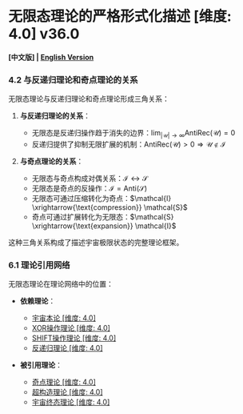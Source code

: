 # 无限态理论的严格形式化描述 [维度: 4.0] v36.0

**[中文版] | [English Version](formal_theory_infinity_multiplicity_en.md)**

### 4.2 与反递归理论和奇点理论的关系

无限态理论与反递归理论和奇点理论形成三角关系：

1. **与反递归理论的关系**：
   - 无限态是反递归操作趋于消失的边界：$`\lim_{|\mathcal{U}| \to \infty} \text{AntiRec}(\mathcal{U}) = 0`$
   - 反递归提供了抑制无限扩展的机制：$`\text{AntiRec}(\mathcal{U}) > 0 \Rightarrow \mathcal{U} \notin \mathcal{I}`$

2. **与奇点理论的关系**：
   - 无限态与奇点构成对偶关系：$`\mathcal{I} \longleftrightarrow \mathcal{S}`$
   - 无限态是奇点的反操作：$`\mathcal{I} = \text{Anti}(\mathcal{S})`$
   - 无限态可通过压缩转化为奇点：$`\mathcal{I} \xrightarrow{\text{compression}} \mathcal{S}`$
   - 奇点可通过扩展转化为无限态：$`\mathcal{S} \xrightarrow{\text{expansion}} \mathcal{I}`$

这种三角关系构成了描述宇宙极限状态的完整理论框架。

### 6.1 理论引用网络

无限态理论在理论网络中的位置：

- **依赖理论**：
  - [宇宙本论 [维度: 4.0]](formal_theory_cosmic_ontology.md)
  - [XOR操作理论 [维度: 4.0]](formal_theory_xor_operation.md)
  - [SHIFT操作理论 [维度: 4.0]](formal_theory_shift_operation.md)
  - [反递归理论 [维度: 4.0]](formal_theory_anti_recursion.md)

- **被引用理论**：
  - [奇点理论 [维度: 4.0]](formal_theory_singularity.md)
  - [超构造理论 [维度: 4.0]](formal_theory_transfinite_construction.md)
  - [宇宙终态理论 [维度: 4.0]](formal_theory_universe_final_state.md) 